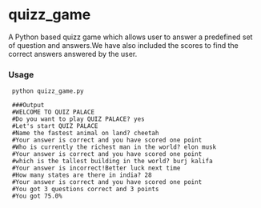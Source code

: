 # quizz_game
A Python based quizz game which allows user to answer a predefined set of question and answers.We have also included the scores to find the correct answers answered by the user.
### Usage
     python quizz_game.py

     ###Output
     #WELCOME TO QUIZ PALACE
     #Do you want to play QUIZ PALACE? yes
     #Let's start QUIZ PALACE 
     #Name the fastest animal on land? cheetah
     #Your answer is correct and you have scored one point
     #Who is currently the richest man in the world? elon musk
     #Your answer is correct and you have scored one point
     #which is the tallest building in the world? burj kalifa
     #Your answer is incorrect!Better luck next time
     #How many states are there in india? 28
     #Your answer is correct and you have scored one point
     #You got 3 questions correct and 3 points
     #You got 75.0%

